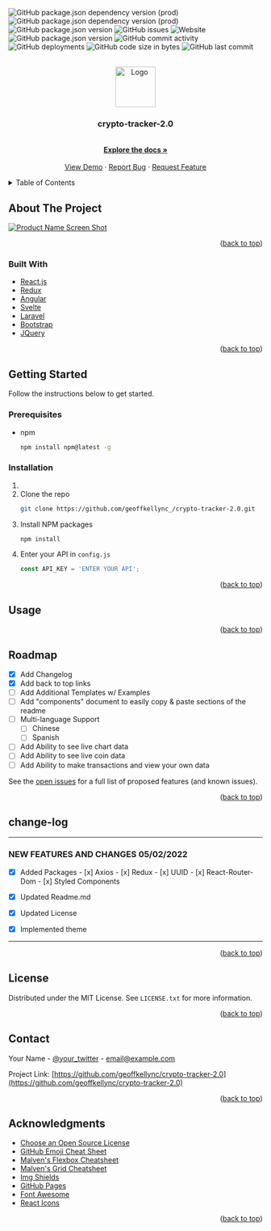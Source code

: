 <div id="top"></div>

![GitHub package.json dependency version (prod)](https://img.shields.io/github/package-json/dependency-version/geoffkellync/crypto-tracker-2.0/react?color=06b724&label=React&logo=React) ![GitHub package.json dependency version (prod)](https://img.shields.io/github/package-json/dependency-version/geoffkellync/crypto-tracker-2.0/react-router-dom?color=red&logo=react-router&logoColor=orange) ![GitHub package.json version](https://img.shields.io/github/package-json/v/geoffkellync/crypto-tracker-2.0) ![GitHub issues](https://img.shields.io/github/issues/geoffkellync/crypto-tracker-2.0?logo=github) ![Website](https://img.shields.io/website?up_message=online&url=https%3A%2F%2Fgeoffkelly.dev) 
![GitHub package.json version](https://img.shields.io/github/package-json/v/geoffkellync/crypto-tracker-2.0?color=red&label=alpha-version) ![GitHub commit activity](https://img.shields.io/github/commit-activity/m/geoffkellync/crypto-tracker-2.0?color=g&logo=github) ![GitHub deployments](https://img.shields.io/github/deployments/geoffkellync/crypto-tracker-2.0/production?label=Deployment%20State) ![GitHub code size in bytes](https://img.shields.io/github/languages/code-size/geoffkellync/crypto-tracker-2.0) ![GitHub last commit](https://img.shields.io/github/last-commit/geoffkellync/crypto-tracker-2.0?logo=github)



<!-- PROJECT LOGO -->
<br />
<div align="center">
  <a href="https://github.com/geoffkellync/crypto-tracker-2.0">
    <img src="images/logo.png" alt="Logo" width="80" height="80">
  </a>

  <h3 align="center">crypto-tracker-2.0</h3>

  <p align="center">
    <br />
    <a href="https://github.com/geoffkellync/crypto-tracker-2.0"><strong>Explore the docs »</strong></a>
    <br />
    <br />
    <a href="https://gk-cryptotracker.netlify.app/">View Demo</a>
    ·
    <a href="https://github.com/geoffkellync/crypto-tracker-2.0/issues">Report Bug</a>
    ·
    <a href="https://github.com/geoffkellync/crypto-tracker-2.0/issues">Request Feature</a>
  </p>
</div>



<!-- TABLE OF CONTENTS -->
<details>
  <summary>Table of Contents</summary>
  <ol>
    <li>
      <a href="#about-the-project">About The Project</a>
      <ul>
        <li><a href="#built-with">Built With</a></li>
      </ul>
    </li>
    <li>
      <a href="#getting-started">Getting Started</a>
      <ul>
        <li><a href="#prerequisites">Prerequisites</a></li>
        <li><a href="#installation">Installation</a></li>
      </ul>
    </li>
    <li><a href="#usage">Usage</a></li>
    <li><a href="#roadmap">Roadmap</a></li>
    <li><a href="#change-log">change-log</a></li>
    <li><a href="#license">License</a></li>
    <li><a href="#contact">Contact</a></li>
    <li><a href="#acknowledgments">Acknowledgments</a></li>
  </ol>
</details>



<!-- ABOUT THE PROJECT -->
## About The Project

[![Product Name Screen Shot][product-screenshot]](https://gk-cryptotracker.netlify.app/)


<p align="right">(<a href="#top">back to top</a>)</p>



### Built With


* [React.js](https://reactjs.org/)
* [Redux](https://vuejs.org/)
* [Angular](https://angular.io/)
* [Svelte](https://svelte.dev/)
* [Laravel](https://laravel.com)
* [Bootstrap](https://getbootstrap.com)
* [JQuery](https://jquery.com)

<p align="right">(<a href="#top">back to top</a>)</p>



<!-- GETTING STARTED -->
## Getting Started

Follow the instructions below to get started.

### Prerequisites


* npm
  ```sh
  npm install npm@latest -g
  ```

### Installation



1. 
2. Clone the repo
   ```sh
   git clone https://github.com/geoffkellync_/crypto-tracker-2.0.git
   ```
3. Install NPM packages
   ```sh
   npm install
   ```
4. Enter your API in `config.js`
   ```js
   const API_KEY = 'ENTER YOUR API';
   ```

<p align="right">(<a href="#top">back to top</a>)</p>



<!-- USAGE EXAMPLES -->
## Usage




<p align="right">(<a href="#top">back to top</a>)</p>



<!-- ROADMAP -->
## Roadmap

- [x] Add Changelog
- [x] Add back to top links
- [ ] Add Additional Templates w/ Examples
- [ ] Add "components" document to easily copy & paste sections of the readme
- [ ] Multi-language Support
    - [ ] Chinese
    - [ ] Spanish
- [ ] Add Ability to see live chart data
- [ ] Add Ability to see live coin data
- [ ] Add Ability to make transactions and view your own data

See the [open issues](https://github.com/geoffkellync/crypto-tracker-2.0/issues) for a full list of proposed features (and known issues).

<p align="right">(<a href="#top">back to top</a>)</p>



<!-- change-log -->
## change-log

------------------------------------------------------------
### NEW FEATURES AND CHANGES 05/02/2022
- [x] Added Packages
      - [x] Axios
      - [x] Redux
      - [x] UUID
      - [x] React-Router-Dom
      - [x] Styled Components
- [x] Updated Readme.md
- [x] Updated License
- [x] Implemented theme




------------------------------------------------------------
<p align="right">(<a href="#top">back to top</a>)</p>



<!-- LICENSE -->
## License

Distributed under the MIT License. See `LICENSE.txt` for more information.

<p align="right">(<a href="#top">back to top</a>)</p>



<!-- CONTACT -->
## Contact

Your Name - [@your_twitter](https://twitter.com/cloudync) - email@example.com

Project Link: [https://github.com/geoffkellync/crypto-tracker-2.0](https://github.com/geoffkellync/crypto-tracker-2.0)

<p align="right">(<a href="#top">back to top</a>)</p>



<!-- ACKNOWLEDGMENTS -->
## Acknowledgments



* [Choose an Open Source License](https://choosealicense.com)
* [GitHub Emoji Cheat Sheet](https://www.webpagefx.com/tools/emoji-cheat-sheet)
* [Malven's Flexbox Cheatsheet](https://flexbox.malven.co/)
* [Malven's Grid Cheatsheet](https://grid.malven.co/)
* [Img Shields](https://shields.io)
* [GitHub Pages](https://pages.github.com)
* [Font Awesome](https://fontawesome.com)
* [React Icons](https://react-icons.github.io/react-icons/search)

<p align="right">(<a href="#top">back to top</a>)</p>



<!-- MARKDOWN LINKS & IMAGES -->
<!-- https://www.markdownguide.org/basic-syntax/#reference-style-links -->
[contributors-shield]: https://img.shields.io/github/contributors/geoffkellync/crypto-tracker-2.0.svg?style=for-the-badge
[contributors-url]: https://github.com/geoffkellync/crypto-tracker-2.0/graphs/contributors
[forks-shield]: https://img.shields.io/github/forks/geoffkellync/crypto-tracker-2.0.svg?style=for-the-badge
[forks-url]: https://github.com/geoffkellync/crypto-tracker-2.0/network/members
[stars-shield]: https://img.shields.io/github/stars/geoffkellync/crypto-tracker-2.0.svg?style=for-the-badge
[stars-url]: https://github.com/geoffkellync/crypto-tracker-2.0/stargazers
[issues-shield]: https://img.shields.io/github/issues/geoffkellync/crypto-tracker-2.0.svg?style=for-the-badge
[issues-url]: https://github.com/geoffkellync/crypto-tracker-2.0/issues
[license-shield]: https://img.shields.io/github/license/geoffkellync/crypto-tracker-2.0.svg?style=for-the-badge
[license-url]: https://github.com/geoffkellync/crypto-tracker-2.0/blob/master/LICENSE.txt
[linkedin-shield]: https://img.shields.io/badge/-LinkedIn-black.svg?style=for-the-badge&logo=linkedin&colorB=555
[linkedin-url]: https://linkedin.com/in/geoffkellync
[product-screenshot]: images/screenshot.png
